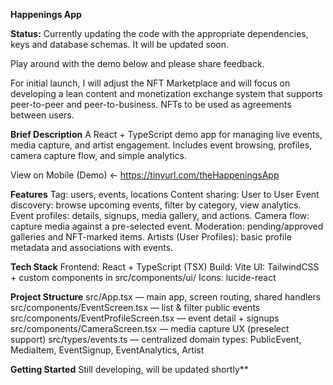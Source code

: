 **Happenings App**

**Status:** Currently updating the code with the appropriate dependencies, keys and database schemas. It will be updated soon. 

Play around with the demo below and please share feedback. 

For initial launch, I will adjust the NFT Marketplace and will focus on developing a lean content and monetization exchange system that supports peer-to-peer and peer-to-business. NFTs to be used as agreements between users.

**Brief Description**
A React + TypeScript demo app for managing live events, media capture, and artist engagement. Includes event browsing, profiles, camera capture flow, and simple analytics.

View on Mobile (Demo) ← https://tinyurl.com/theHappeningsApp

**Features**
Tag: users, events, locations
Content sharing: User to User
Event discovery: browse upcoming events, filter by category, view analytics.
Event profiles: details, signups, media gallery, and actions.
Camera flow: capture media against a pre-selected event.
Moderation: pending/approved galleries and NFT-marked items.
Artists (User Profiles): basic profile metadata and associations with events.

**Tech Stack**
Frontend: React + TypeScript (TSX)
Build: Vite
UI: TailwindCSS + custom components in src/components/ui/
Icons: lucide-react

**Project Structure**
src/App.tsx
 — main app, screen routing, shared handlers
src/components/EventScreen.tsx
 — list & filter public events
src/components/EventProfileScreen.tsx
 — event detail + signups
src/components/CameraScreen.tsx
 — media capture UX (preselect support)
src/types/events.ts — centralized domain types:
PublicEvent, MediaItem, EventSignup, EventAnalytics, Artist

**Getting Started**
Still developing, will be updated shortly**




